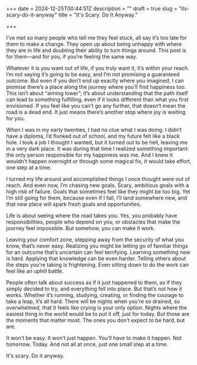 +++
date = 2024-12-25T00:44:51Z
description = ""
draft = true
slug = "its-scary-do-it-anyway"
title = "It's Scary. Do It Anyway."

+++


I’ve met so many people who tell me they feel stuck, all say it’s too late for them to make a change. They open up about being unhappy with where they are in life and doubting their ability to turn things around. This post is for them—and for you, if you’re feeling the same way.

Whatever it is you want out of life, if you truly want it, it’s within your reach. I’m not saying it’s going to be easy, and I’m not promising a guaranteed outcome. But even if you don’t end up exactly where you imagined, I can promise there’s a place along the journey where you’ll find happiness too. This isn’t about “aiming lower”; it’s about understanding that the path itself can lead to something fulfilling, even if it looks different than what you first envisioned. If you feel like you can’t go any further, that doesn’t mean the road is a dead end. It just means there’s another stop where joy is waiting for you.

When I was in my early twenties, I had no clue what I was doing. I didn’t have a diploma, I’d flunked out of school, and my future felt like a black hole. I took a job I thought I wanted, but it turned out to be hell, leaving me in a very dark place. It was during that time I realized something important: the only person responsible for my happiness was me. And I knew it wouldn’t happen overnight or through some magical fix, it would take effort, one step at a time.

I turned my life around and accomplished things I once thought were out of reach. And even now, I’m chasing new goals. Scary, ambitious goals with a high risk of failure. Goals that sometimes feel like they might be too big. Yet I’m still going for them, because even if I fail, I’ll land somewhere new, and that new place will spark fresh goals and opportunities.

Life is about seeing where the road takes you. Yes, you probably have responsibilities, people who depend on you, or obstacles that make the journey feel impossible. But somehow, you can make it work.

Leaving your comfort zone, stepping away from the security of what you know, that’s never easy. Realizing you might be letting go of familiar things for an outcome that’s uncertain can feel terrifying. Learning something new is hard. Applying that knowledge can be even harder. Telling others about the steps you’re taking is frightening. Even sitting down to do the work can feel like an uphill battle.

People often talk about success as if it just happened to them, as if they simply decided to try, and everything fell into place. But that’s not how it works. Whether it’s running, studying, creating, or finding the courage to take a leap, it’s all hard. There will be nights when you’re so drained, so overwhelmed, that it feels like crying is your only option. Nights where the easiest thing in the world would be to put it off, just for today. But those are the moments that matter most. The ones you don’t expect to be hard, but are.

It won’t be easy. It won’t just happen. You’ll have to make it happen.
Not tomorrow. Today. And not all at once, just one small step at a time.

It's scary. Do it anyway.